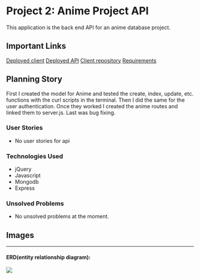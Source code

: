 # Project 2: Anime Project API

This application is the back end API for an anime database project.

## Important Links
<a href="https://dhdonaldha1.github.io/project-2-client/">Deployed client</a>
<a href="https://intense-hamlet-48353.herokuapp.com/">Deployed API</a>
<a href="https://github.com/dhdonaldha1/project-2-client">Client repository</a>
<a href="https://git.generalassemb.ly/ga-wdi-boston/full-stack-project/blob/master/requirements.md">Requirements</a>

## Planning Story

First I created the model for Anime and tested the create, index, update, etc. functions with the curl scripts in the terminal.  Then I did the same for the user authentication. Once they worked I created the anime routes and linked them to server.js. Last was bug fixing.

### User Stories

- No user stories for api

### Technologies Used

- jQuery
- Javascript
- Mongodb
- Express

### Unsolved Problems

- No unsolved problems at the moment.

## Images

---

#### ERD(entity relationship diagram):
<img src="https://i.imgur.com/gQSnKf0.jpg">
